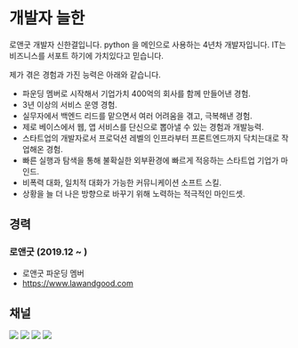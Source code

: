 # 개발자 늘한
로앤굿 개발자 신한결입니다. python 을 메인으로 사용하는 4년차 개발자입니다.
IT는 비즈니스를 서포트 하기에 가치있다고 믿습니다.

제가 겪은 경험과 가진 능력은 아래와 같습니다.

- 파운딩 멤버로 시작해서 기업가치 400억의 회사를 함께 만들어낸 경험.
- 3년 이상의 서비스 운영 경험.
- 실무자에서 백엔드 리드를 맡으면서 여러 어려움을 겪고, 극복해낸 경험.
- 제로 베이스에서 웹, 앱 서비스를 단신으로 뽑아낼 수 있는 경험과 개발능력.
- 스타트업의 개발자로서 프로덕션 레벨의 인프라부터 프론트엔드까지 닥치는대로 작업해온 경험.
- 빠른 실행과 탐색을 통해 불확실한 외부환경에 빠르게 적응하는 스타트업 기업가 마인드.
- 비폭력 대화, 일치적 대화가 가능한 커뮤니케이션 소프트 스킬.
- 상황을 늘 더 나은 방향으로 바꾸기 위해 노력하는 적극적인 마인드셋.

## 경력

### 로앤굿 (2019.12 ~ )
- 로앤굿 파운딩 멤버
- https://www.lawandgood.com


## 채널

[![](https://img.shields.io/static/v1?label=&message=YouTube&color=FF0000&logo=YouTube)](https://www.youtube.com/channel/UCdrsvg9_y6njpdQZsSP-Tbw)
[![](https://img.shields.io/static/v1?label=V&message=Blog&color=06D6A9)](https://velog.io/@neulhan)
[![](https://img.shields.io/static/v1?label=&message=Github&color=181717&logo=Github)](https://github.com/Neulhan/)
[![](https://img.shields.io/static/v1?label=&message=LinkedIn&color=0A66C2&logo=LinkedIn)](https://www.linkedin.com/in/%EC%8B%A0%ED%95%9C%EA%B2%B0/)
